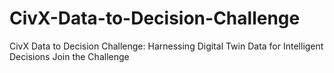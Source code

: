 # CivX-Data-to-Decision-Challenge
CivX Data to Decision Challenge: Harnessing Digital Twin Data for Intelligent Decisions  Join the Challenge
